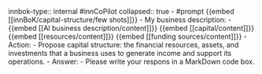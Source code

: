 innbok-type:: internal
#innCoPilot
collapsed:: true
	- #prompt {{embed [[innBoK/capital-structure/few shots]]}}
		- My business description:
		- {{embed [[AI business description/content]]}} {{embed [[capital/content]]}} {{embed [[resources/content]]}} {{embed [[funding sources/content]]}}
		- Action:
		- Propose capital structure: the financial resources, assets, and investments that a business uses to generate income and support its operations.
		- Answer:
		- Please write your respons in a MarkDown code box.




